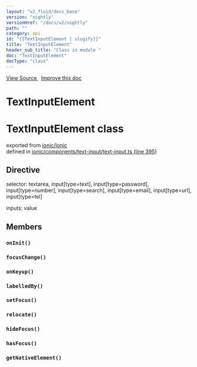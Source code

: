 ```yaml
---
layout: "v2_fluid/docs_base"
version: "nightly"
versionHref: "/docs/v2/nightly"
path: ""
category: api
id: "{{TextInputElement | slugify}}"
title: "TextInputElement"
header_sub_title: "Class in module "
doc: "TextInputElement"
docType: "class"
---
```



<div class="improve-docs">
  <a href='http://github.com/driftyco/ionic2/tree/master/ionic/components/text-input/text-input.ts#L394'>
    View Source
  </a>
  &nbsp;
  <a href='http://github.com/driftyco/ionic2/edit/master/ionic/components/text-input/text-input.ts#L394'>
    Improve this doc
  </a>
</div>




<h1 class="api-title">

  TextInputElement



</h1>







<h1 class="class export">TextInputElement <span class="type">class</span></h1>
<p class="module">exported from <a href='undefined'>ionic/ionic</a><br/>
defined in <a href="https://github.com/driftyco/ionic2/tree/master/ionic/components/text-input/text-input.ts#L395-L505">ionic/components/text-input/text-input.ts (line 395)</a>
</p>
<h2>Directive</h2>
  <span>selector: textarea, input[type=text], input[type=password], input[type=number], input[type=search], input[type=email], input[type=url], input[type=tel]</span>

  <span>inputs: value</span>


<h2>Members</h2>

<div id="onInit"></div>
<h3>
  <code>onInit()</code>

</h3>












<div id="focusChange"></div>
<h3>
  <code>focusChange()</code>

</h3>












<div id="onKeyup"></div>
<h3>
  <code>onKeyup()</code>

</h3>












<div id="labelledBy"></div>
<h3>
  <code>labelledBy()</code>

</h3>












<div id="setFocus"></div>
<h3>
  <code>setFocus()</code>

</h3>












<div id="relocate"></div>
<h3>
  <code>relocate()</code>

</h3>












<div id="hideFocus"></div>
<h3>
  <code>hideFocus()</code>

</h3>












<div id="hasFocus"></div>
<h3>
  <code>hasFocus()</code>

</h3>












<div id="getNativeElement"></div>
<h3>
  <code>getNativeElement()</code>

</h3>












